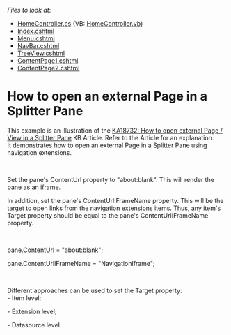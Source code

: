 <!-- default file list -->
*Files to look at*:

* [HomeController.cs](./CS/NavKB/Controllers/HomeController.cs) (VB: [HomeController.vb](./VB/NavKB/Controllers/HomeController.vb))
* [Index.cshtml](./CS/NavKB/Views/Home/Index.cshtml)
* [Menu.cshtml](./CS/NavKB/Views/Home/Menu.cshtml)
* [NavBar.cshtml](./CS/NavKB/Views/Home/NavBar.cshtml)
* [TreeView.cshtml](./CS/NavKB/Views/Home/TreeView.cshtml)
* [ContentPage1.cshtml](./CS/NavKB/Views/Shared/ContentPage1.cshtml)
* [ContentPage2.cshtml](./CS/NavKB/Views/Shared/ContentPage2.cshtml)
<!-- default file list end -->
# How to open an external Page in a Splitter Pane


<p>This example is an illustration of the <a href="https://www.devexpress.com/Support/Center/p/KA18732">KA18732: How to open external Page / View in a Splitter Pane</a> KB Article. Refer to the Article for an explanation.<br /> It demonstrates how to open an external Page in a Splitter Pane using navigation extensions.</p>
<br />
<p>Set the pane's ContentUrl property to "about:blank". This will render the pane as an iframe.</p>
<p>In addition, set the pane's ContentUrlIFrameName property. This will be the target to open links from the navigation extensions items. Thus, any item's Target property should be equal to the pane's ContentUrlIFrameName property.</p>
<br />
<p>pane.ContentUrl = "about:blank";</p>
<p>pane.ContentUrlIFrameName = "NavigationIframe";</p>
<br />
<p>Different approaches can be used to set the Target property:<br />- Item level;</p>
<p>- Extension level;</p>
<p>- Datasource level.</p>

<br/>



